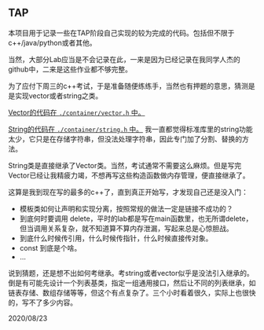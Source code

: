## TAP

本项目用于记录一些在TAP阶段自己实现的较为完成的代码。包括但不限于c++/java/python或者其他。

当然，大部分Lab应当是不会记录在此，一来是因为已经记录在我同学人杰的github中，二来是这些作业都不够完整。

为了应付下周三的c++考试，于是准备随便练练手，当然也有押题的意思，猜测是是实现vector或者string之类。

[Vector的代码在 `./container/vector.h` 中。](./container/vector.md)

[String的代码在 `./container/string.h` 中。](./conrainer/string.md)
我一直都觉得标准库里的string功能太少，它只是在存储字符串，但没法处理字符串，因此专门加了分割、替换的方法。

String类是直接继承了Vector类。当然，考试通常不需要这么麻烦。但是写完Vector已经让我精疲力竭，不想再写这些构造函数做内存管理，便直接继承了。

这算是我到现在写的最多的c++了，直到真正开始写，才发现自己还是没入门：

* 模板类如何让声明和实现分离，按照常规的做法一定是链接不成功的？
* 到底何时要调用 delete，平时的lab都是写在main函数里，也无所谓delete，但当调用关系复杂，就不知道算不算内存泄漏，写起来总是心惊胆战。
* 到底什么时候传引用，什么时候传指针，什么时候直接传对象。
* const 到底是个啥。
* ...


说到猜题，还是想不出如何考继承。考string或者vector似乎是没法引入继承的。倒是有可能先设计一个列表基类，指定一组通用接口，然后让不同的列表继承，如链表存储、数组存储等等，但这个有点复杂了。三个小时看着很久，实际上也很快的，写不了多少内容。


2020/08/23


